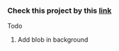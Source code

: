 ### Check this project by this [link](https://19-7-23-tailwind-background-image.vercel.app/)

Todo

1. Add blob in background
